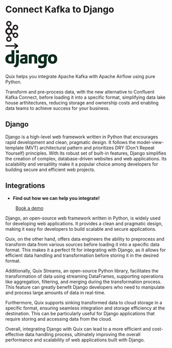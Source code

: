 # Connect Kafka to Django

<div class="connect-images cards blog-grid-card" markdown>
<div>
<img src="../images/kafka_logo.png" width="40px" />
</div>
<div>
<img src="../images/arrow.svg" width="40px" />
</div>
<div>
<img src="./images/django_1.jpg" />
</div>
</div>

Quix helps you integrate Apache Kafka with Apache Airflow using pure Python.

Transform and pre-process data, with the new alternative to Confluent Kafka Connect, before loading it into a specific format, simplifying data lake house arthitectures, reducing storage and ownership costs and enabling data teams to achieve success for your business.

## Django

Django is a high-level web framework written in Python that encourages rapid development and clean, pragmatic design. It follows the model-view-template (MVT) architectural pattern and prioritizes DRY (Don't Repeat Yourself) principles. With its robust set of built-in features, Django simplifies the creation of complex, database-driven websites and web applications. Its scalability and versatility make it a popular choice among developers for building secure and efficient web projects.

## Integrations

<div class="grid cards" markdown>

- __Find out how we can help you integrate!__

    <a class="md-button md-button--primary" href="https://share.hsforms.com/1iW0TmZzKQMChk0lxd_tGiw4yjw2?__hstc=175542013.2303933fbd746c0ac86d9ccbe9bc9100.1728383268831.1729603416735.1729620918855.31&__hssc=175542013.1.1729620918855&__hsfp=2132701734" target="_blank" style="margin:.5rem;">Book a demo</a>

</div>


Django, an open-source web framework written in Python, is widely used for developing web applications. It provides a clean and pragmatic design, making it easy for developers to build scalable and secure applications. 

Quix, on the other hand, offers data engineers the ability to preprocess and transform data from various sources before loading it into a specific data format. This makes it a perfect fit for integrating with Django, as it allows for efficient data handling and transformation before storing it in the desired format.

Additionally, Quix Streams, an open-source Python library, facilitates the transformation of data using streaming DataFrames, supporting operations like aggregation, filtering, and merging during the transformation process. This feature can greatly benefit Django developers who need to manipulate and process large amounts of data in real-time.

Furthermore, Quix supports sinking transformed data to cloud storage in a specific format, ensuring seamless integration and storage efficiency at the destination. This can be particularly useful for Django applications that require storing and accessing data from the cloud.

Overall, integrating Django with Quix can lead to a more efficient and cost-effective data handling process, ultimately improving the overall performance and scalability of web applications built with Django.


